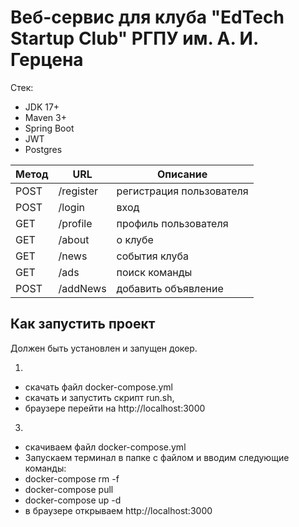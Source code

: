 # Веб-сервис для клуба "EdTech Startup Club" РГПУ им. А. И. Герцена
Стек: 
* JDK 17+
* Maven 3+
* Spring Boot
* JWT
* Postgres

| Метод | URL        | Описание               |
|-------|------------|------------------------|
| POST  | /register  | регистрация пользователя |
| POST  | /login     | вход                    |
| GET   | /profile   | профиль пользователя    |
| GET   | /about     | о клубе                 |
| GET   | /news      | события клуба           |
| GET   | /ads       | поиск команды           |
| POST  | /addNews   | добавить объявление     |


   ## Как запустить проект

Должен быть установлен и запущен докер. 

1.
  * скачать файл docker-compose.yml
  * скачать и запустить скрипт run.sh,
  * браузере перейти на http://localhost:3000

3.
 * скачиваем файл docker-compose.yml
 * Запускаем терминал в папке с файлом и вводим следующие команды:
 * docker-compose rm -f
 * docker-compose pull
 * docker-compose up -d
 * в браузере открываем http://localhost:3000
